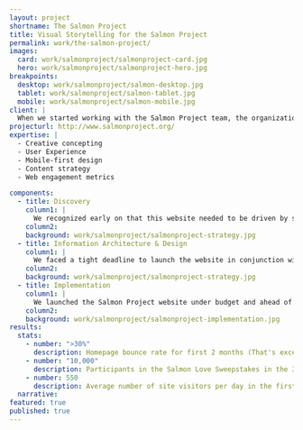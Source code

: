 ```yaml
---
layout: project
shortname: The Salmon Project
title: Visual Storytelling for the Salmon Project
permalink: work/the-salmon-project/
images:
  card: work/salmonproject/salmonproject-card.jpg
  hero: work/salmonproject/salmonproject-hero.jpg
breakpoints:
  desktop: work/salmonproject/salmon-desktop.jpg
  tablet: work/salmonproject/salmon-tablet.jpg
  mobile: work/salmonproject/salmon-mobile.jpg
client: |
  When we started working with the Salmon Project team, the organization didn't exist. No really, the Project was a small group of individuals inspired to help Alaskans reexamine their relationship with salmon both as a resource and a way of life. Salmon culture runs deep in Alaska. The more we learned about the strength and diversity of Alaskans' connections to salmon, the more excited we became about telling this story visually on the web.
projecturl: http://www.salmonproject.org/
expertise: |
  - Creative concepting
  - User Experience
  - Mobile-first design
  - Content strategy
  - Web engagement metrics

components:
  - title: Discovery
    column1: |
      We recognized early on that this website needed to be driven by storytelling, so we began discovery by sitting down with the Salmon Project team to listen to their stories. Given that they're fishermen, there were many... We then engaged in a number of discovery exercises such as "card sorting" and "Cores & Paths" to prioritize features and potential design directions.
    column2: 
    background: work/salmonproject/salmonproject-strategy.jpg
  - title: Information Architecture & Design
    column1: |
      We faced a tight deadline to launch the website in conjunction with a major print campaign. So we approached wireframes and graphic design iteratively with short feedback loops. Not to get too technical, but we were able to move design forward more quickly by leveraging a rapid-prototyping framework called Foundation.
    column2: 
    background: work/salmonproject/salmonproject-strategy.jpg
  - title: Implementation
    column1: |
      We launched the Salmon Project website under budget and ahead of schedule in just eight weeks. The site included a responsive theme, a robust survey management tool, and a sophisticated CRM backend built on top of [RedHen](http://redhencrm.com/). Combining these tools, we were able to help the Salmon Project connect with many thousands of new Alaskans through their "Salmon Love" campaign.
    column2: 
    background: work/salmonproject/salmonproject-implementation.jpg 
results:
  stats:
    - number: ">30%"
      description: Homepage bounce rate for first 2 months (That's excellent!)
    - number: "10,000"
      description: Participants in the Salmon Love Sweepstakes in the 30 days after the website launch
    - number: 550
      description: Average number of site visitors per day in the first week
  narrative:
featured: true
published: true
---
```



